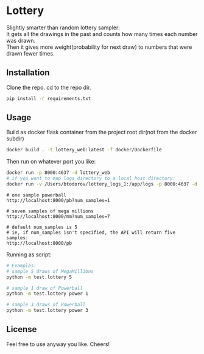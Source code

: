 # Lottery

Slightly smarter than random lottery sampler:  
It gets all the drawings in the past and counts how many times each number was drawn.  
Then it gives more weight(probability for next draw) to numbers that were drawn fewer times.  

## Installation

Clone the repo. cd to the repo dir.  

```bash
pip install -r requirements.txt
```

## Usage

Build as docker flask container from the project root dir(not from the docker subdir)
```bash
docker build . -t lottery_web:latest -f docker/Dockerfile
```

Then run on whatever port you like:
```bash
docker run -p 8000:4637 -d lottery_web
# if you want to map logs directory to a local host directory:
docker run -v /Users/btodorov/lottery_logs_1:/app/logs -p 8000:4637 -d lottery_web
```
```
# one sample powerball
http://localhost:8000/pb?num_samples=1

# seven samples of mega millions
http://localhost:8000/mm?num_samples=7

# default num_samples is 5
# ie, if num_samples isn't specified, the API will return five samples:
http://localhost:8000/pb

```

Running as script:

```bash
# Examples:
# sample 5 draws of MegaMillions
python -m test.lottery 5

# sample 1 draw of Powerball
python -m test.lottery power 1

# sample 3 draws of Powerball
python -m test.lottery power 3

```



## License
Feel free to use anyway you like. Cheers!